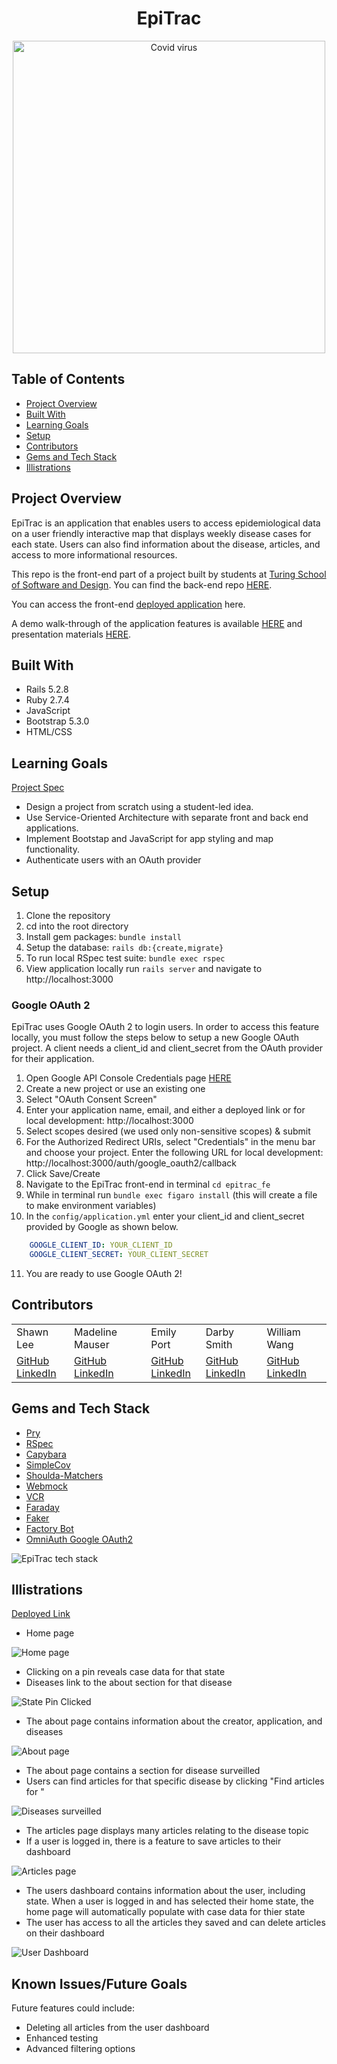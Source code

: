 <div align="center">
  <h1>EpiTrac</h1>
  <img width="500" alt="Covid virus" src="https://user-images.githubusercontent.com/60988144/211962791-a35a0709-52af-493a-bfaf-e10b88db5738.jpg">
</div>

## Table of Contents
- [Project Overview](#project-overview)
- [Built With](#built-with)
- [Learning Goals](#learning-goals)
- [Setup](#setup)
- [Contributors](#contributors)
- [Gems and Tech Stack](#gems-and-tech-stack)
- [Illistrations](#illistrations)


## Project Overview
EpiTrac is an application that enables users to access epidemiological data on a user friendly interactive map that displays weekly disease cases for each state. Users can also find information about the disease, articles, and access to more informational resources. 

This repo is the front-end part of a project built by students at [Turing School of Software and Design](https://turing.edu/). You can find the back-end repo [HERE](https://github.com/epitrac/epitrac_be).

You can access the front-end [deployed application](https://epitrac.herokuapp.com/) here.

A demo walk-through of the application features is available [HERE](https://youtu.be/hZvGZcxO_1M) and presentation materials [HERE](https://docs.google.com/presentation/d/1AWgleCY4x2FnG9d7KzMpJZ2tPFZnXMt4zR4-Iq8WRk4/edit?usp=sharing).

## Built With
- Rails 5.2.8
- Ruby 2.7.4
- JavaScript
- Bootstrap 5.3.0
- HTML/CSS

## Learning Goals
[Project Spec](https://backend.turing.edu/module3/projects/consultancy/)

- Design a project from scratch using a student-led idea.
- Use Service-Oriented Architecture with separate front and back end applications.
- Implement Bootstap and JavaScript for app styling and map functionality.
- Authenticate users with an OAuth provider

## Setup

1. Clone the repository
2. cd into the root directory
3. Install gem packages: `bundle install`
4. Setup the database: `rails db:{create,migrate}`
5. To run local RSpec test suite: `bundle exec rspec`
6. View application locally run `rails server` and navigate to http://localhost:3000

### Google OAuth 2
EpiTrac uses Google OAuth 2 to login users. In order to access this feature locally, you must follow the steps below to setup a new Google OAuth project. A client needs a client_id and client_secret from the OAuth provider for their application.

1. Open Google API Console Credentials page [HERE](https://console.developers.google.com)
2. Create a new project or use an existing one
3. Select "OAuth Consent Screen"
4. Enter your application name, email, and either a deployed link or for local development: http://localhost:3000
5. Select scopes desired (we used only non-sensitive scopes) & submit
6. For the Authorized Redirect URIs, select "Credentials" in the menu bar and choose your project. Enter the following URL for local development: http://localhost:3000/auth/google_oauth2/callback
7. Click Save/Create
8. Navigate to the EpiTrac front-end in terminal `cd epitrac_fe`
9. While in terminal run `bundle exec figaro install` (this will create a file to make environment variables)
10. In the `config/application.yml` enter your client_id and client_secret provided by Google as shown below.
```yml
    GOOGLE_CLIENT_ID: YOUR_CLIENT_ID
    GOOGLE_CLIENT_SECRET: YOUR_CLIENT_SECRET
 ```
11. You are ready to use Google OAuth 2!

## Contributors
<table>
  <tr>
    <td>Shawn Lee</td>
    <td>Madeline Mauser</td>
    <td>Emily Port</td>
    <td>Darby Smith</td>
    <td>William Wang</td>
  </tr>
  <tr>
    <td>
      <a href="https://github.com/Shawnl93">GitHub</a><br>
      <a href="https://www.linkedin.com/in/shawn-lee-3382aa8b/">LinkedIn</a>
    </td>
    <td>
      <a href="https://github.com/MadelineMauser">GitHub</a><br>
      <a href="https://www.linkedin.com/in/madeline-mauser-644239245/">LinkedIn</a>
    </td>
    <td>
      <a href="https://github.com/eport01">GitHub</a><br>
      <a href="https://www.linkedin.com/in/emily-port-3ab6389b/">LinkedIn</a>
    </td>
    <td>
    <a href="https://github.com/DarbySmith">GitHub</a><br>
    <a href="https://www.linkedin.com/in/darby-m-smith/">LinkedIn</a>
    </td>
    <td>
      <a href="https://github.com/willjw2">GitHub</a><br>
      <a href="https://www.linkedin.com/in/william-wang-814442240/">LinkedIn</a>
    </td>
  </tr>
</table>

## Gems and Tech Stack
- [Pry](https://github.com/pry/pry)
- [RSpec](https://github.com/rspec/rspec-rails)
- [Capybara](https://github.com/teamcapybara/capybara)
- [SimpleCov](https://github.com/simplecov-ruby/simplecov)
- [Shoulda-Matchers](https://github.com/thoughtbot/shoulda-matchers)
- [Webmock](https://github.com/bblimke/webmock)
- [VCR](https://github.com/vcr/vcr)
- [Faraday](https://lostisland.github.io/faraday/usage/)
- [Faker](https://github.com/vajradog/faker-rails)
- [Factory Bot](https://github.com/thoughtbot/factory_bot_rails)
- [OmniAuth Google OAuth2](https://github.com/zquestz/omniauth-google-oauth2)

![EpiTrac tech stack](https://user-images.githubusercontent.com/60988144/212101901-5ab0e9bd-9b0a-45b1-8e75-a25adb8ccc22.jpg)

## Illistrations
[Deployed Link](https://epitrac.herokuapp.com/)

- Home page

![Home page](https://user-images.githubusercontent.com/60988144/211964610-35f20c72-de80-439a-b974-3608804c1ac2.png)

- Clicking on a pin reveals case data for that state
- Diseases link to the about section for that disease

![State Pin Clicked](https://user-images.githubusercontent.com/60988144/211964614-95607ee4-0be9-4a73-a773-80547a0ab603.png)

- The about page contains information about the creator, application, and diseases

![About page](https://user-images.githubusercontent.com/60988144/211963577-0d354273-6c2c-4ed1-b252-c6797c932a87.png)

- The about page contains a section for disease surveilled
- Users can find articles for that specific disease by clicking "Find articles for <disease>"

![Diseases surveilled](https://user-images.githubusercontent.com/60988144/211963581-83e694bb-119f-4a18-9d2c-85aca334de0b.png)

- The articles page displays many articles relating to the disease topic
- If a user is logged in, there is a feature to save articles to their dashboard

![Articles page](https://user-images.githubusercontent.com/60988144/211963583-6cf9d6a8-58e0-4100-abee-c76187ab8d7c.png)

- The users dashboard contains information about the user, including state. When a user is logged in and has selected their home state, the home page will automatically populate with case data for thier state
- The user has access to all the articles they saved and can delete articles on their dashboard

![User Dashboard](https://user-images.githubusercontent.com/60988144/211964297-6d65e949-c8ef-448a-99f5-10a4ba3c3e7c.png)


## Known Issues/Future Goals
Future features could include:
- Deleting all articles from the user dashboard
- Enhanced testing
- Advanced filtering options
